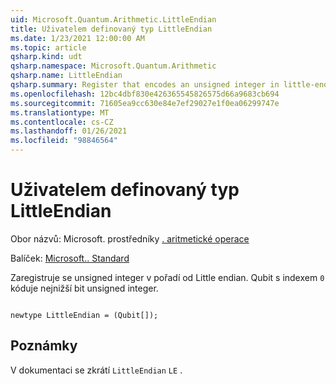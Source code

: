 ```yaml
---
uid: Microsoft.Quantum.Arithmetic.LittleEndian
title: Uživatelem definovaný typ LittleEndian
ms.date: 1/23/2021 12:00:00 AM
ms.topic: article
qsharp.kind: udt
qsharp.namespace: Microsoft.Quantum.Arithmetic
qsharp.name: LittleEndian
qsharp.summary: Register that encodes an unsigned integer in little-endian order. The qubit with index `0` encodes the lowest bit of an unsigned integer.
ms.openlocfilehash: 12bc4dbf830e426365545826575d66a9683cb694
ms.sourcegitcommit: 71605ea9cc630e84e7ef29027e1f0ea06299747e
ms.translationtype: MT
ms.contentlocale: cs-CZ
ms.lasthandoff: 01/26/2021
ms.locfileid: "98846564"
---
```

# <a name="littleendian-user-defined-type"></a>Uživatelem definovaný typ LittleEndian

Obor názvů: Microsoft. prostředníky [. aritmetické operace](xref:Microsoft.Quantum.Arithmetic)

Balíček: [Microsoft.. Standard](https://nuget.org/packages/Microsoft.Quantum.Standard)


Zaregistruje se unsigned integer v pořadí od Little endian. Qubit s indexem `0` kóduje nejnižší bit unsigned integer.

```qsharp

newtype LittleEndian = (Qubit[]);
```



## <a name="remarks"></a>Poznámky

V dokumentaci se zkrátí `LittleEndian` `LE` .